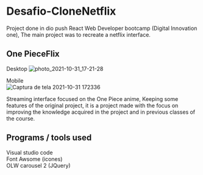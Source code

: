 # Desafio-CloneNetflix  
Project done in dio push React Web Developer bootcamp (Digital Innovation one), The main project was to recreate a netflix interface.

## One PieceFlix 
Desktop
![photo_2021-10-31_17-21-28](https://user-images.githubusercontent.com/89991197/139600026-f4df4d87-c1d8-49ac-babe-7ab5c20e628a.jpg)

Mobile<br>
![Captura de tela 2021-10-31 172336](https://user-images.githubusercontent.com/89991197/139600067-75a0aaae-54f9-4bde-a76b-bbf8df9c0f9e.png)


Streaming interface focused on the One Piece anime, Keeping some features of the original project, it is a project made with the focus on improving the knowledge acquired in the project and in previous classes of the course.

## Programs / tools used

 Visual studio code <br>
 Font Awsome (icones) <br>
 OLW carousel 2 (JQuery)
 
 
 
 
